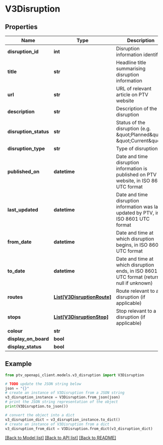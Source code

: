# V3Disruption


## Properties

Name | Type | Description | Notes
------------ | ------------- | ------------- | -------------
**disruption_id** | **int** | Disruption information identifier | [optional] 
**title** | **str** | Headline title summarising disruption information | [optional] 
**url** | **str** | URL of relevant article on PTV website | [optional] 
**description** | **str** | Description of the disruption | [optional] 
**disruption_status** | **str** | Status of the disruption (e.g. \&quot;Planned\&quot;, \&quot;Current\&quot;) | [optional] 
**disruption_type** | **str** | Type of disruption | [optional] 
**published_on** | **datetime** | Date and time disruption information is published on PTV website, in ISO 8601 UTC format | [optional] 
**last_updated** | **datetime** | Date and time disruption information was last updated by PTV, in ISO 8601 UTC format | [optional] 
**from_date** | **datetime** | Date and time at which disruption begins, in ISO 8601 UTC format | [optional] 
**to_date** | **datetime** | Date and time at which disruption ends, in ISO 8601 UTC format (returns null if unknown) | [optional] 
**routes** | [**List[V3DisruptionRoute]**](V3DisruptionRoute.md) | Route relevant to a disruption (if applicable) | [optional] 
**stops** | [**List[V3DisruptionStop]**](V3DisruptionStop.md) | Stop relevant to a disruption (if applicable) | [optional] 
**colour** | **str** |  | [optional] 
**display_on_board** | **bool** |  | [optional] 
**display_status** | **bool** |  | [optional] 

## Example

```python
from ptv_openapi_client.models.v3_disruption import V3Disruption

# TODO update the JSON string below
json = "{}"
# create an instance of V3Disruption from a JSON string
v3_disruption_instance = V3Disruption.from_json(json)
# print the JSON string representation of the object
print(V3Disruption.to_json())

# convert the object into a dict
v3_disruption_dict = v3_disruption_instance.to_dict()
# create an instance of V3Disruption from a dict
v3_disruption_from_dict = V3Disruption.from_dict(v3_disruption_dict)
```
[[Back to Model list]](../README.md#documentation-for-models) [[Back to API list]](../README.md#documentation-for-api-endpoints) [[Back to README]](../README.md)


